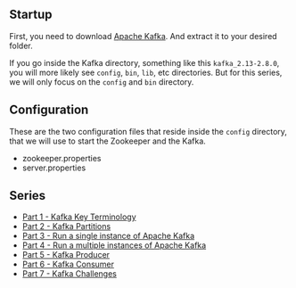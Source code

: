 ## Startup
First, you need to download [Apache Kafka](https://downloads.apache.org/kafka/2.8.0/kafka_2.13-2.8.0.tgz).
And extract it to your desired folder.

If you go inside the Kafka directory, something like this `kafka_2.13-2.8.0`,
you will more likely see `config`, `bin`, `lib`, etc directories.
But for this series, we will only focus on the `config` and `bin` directory.

## Configuration
These are the two configuration files that reside inside the `config` directory,
that we will use to start the Zookeeper and the Kafka.
- zookeeper.properties
- server.properties

## Series
- [Part 1 - Kafka Key Terminology](kafka-key-terms.md)
- [Part 2 - Kafka Partitions](kafka-partitions.md)
- [Part 3 - Run a single instance of Apache Kafka](kafka-single-instance.md)
- [Part 4 - Run a multiple instances of Apache Kafka](kafka-multiple-instance.md)
- [Part 5 - Kafka Producer](kafka-producer.md)
- [Part 6 - Kafka Consumer](kafka-consumer.md)
- [Part 7 - Kafka Challenges](kafka-challenges.md)
